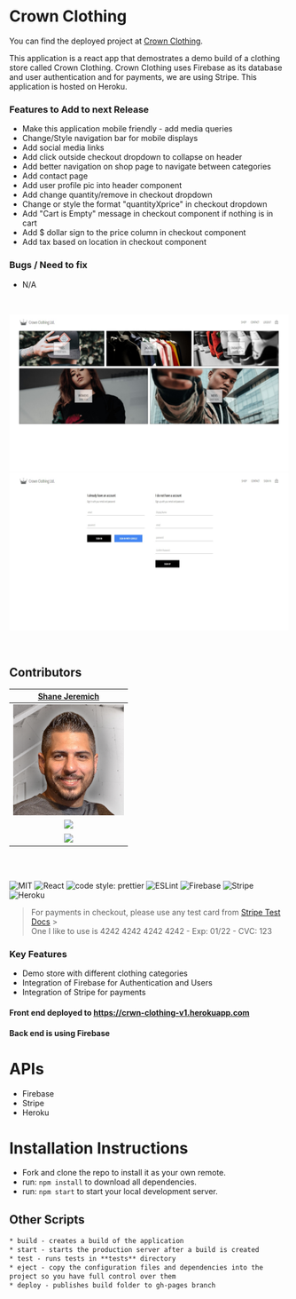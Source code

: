 # Crown Clothing

You can find the deployed project at [Crown Clothing](https://crwn-clothing-v1.herokuapp.com/).

This application is a react app that demostrates a demo build of a clothing store called Crown Clothing. Crown Clothing uses Firebase as its database and user authentication and for payments, we are using Stripe. This application is hosted on Heroku.

### Features to Add to next Release

- Make this application mobile friendly - add media queries
- Change/Style navigation bar for mobile displays
- Add social media links
- Add click outside checkout dropdown to collapse on header
- Add better navigation on shop page to navigate between categories
- Add contact page
- Add user profile pic into header component
- Add change quantity/remove in checkout dropdown
- Change or style the format "quantityXprice" in checkout dropdown
- Add "Cart is Empty" message in checkout component if nothing is in cart
- Add $ dollar sign to the price column in checkout component
- Add tax based on location in checkout component

### Bugs / Need to fix

- N/A

<br>

![Cityspire](/public/images/crwnclothing.jpg)
![Cityspire](/public/images/crwnclothingsignin.jpg)

<br>

## Contributors

|                                        [Shane Jeremich](https://github.com/sjeremich23)                                        |
| :----------------------------------------------------------------------------------------------------------------------------: |
|                      [<img src="public/images/shane.png" width ="200" />](https://github.com/sjeremich23)                      |
|                    [<img src="https://github.com/favicon.ico" width="15"> ](https://github.com/sjeremich23)                    |
| [ <img src="https://static.licdn.com/sc/h/al2o9zrvru7aqj8e1x2rzsrca" width="15"> ](https://www.linkedin.com/in/shanejeremich/) |

<br>
<br>

![MIT](https://img.shields.io/packagist/l/doctrine/orm.svg)
![React](https://img.shields.io/badge/react-v17.0.1-blue.svg)
![code style: prettier](https://img.shields.io/badge/code_style-prettier-ff69b4.svg?style=flat)
![ESLint](https://img.shields.io/badge/ESLint-4B3263?logo=eslint&logoColor=white)
![Firebase](https://img.shields.io/badge/firebase-%23039BE5.svg?style=flat&logo=firebase)
![Stripe](https://img.shields.io/badge/Stripe-626CD9?style=flat&logo=Stripe&logoColor=white)
![Heroku](https://img.shields.io/badge/heroku-%23430098.svg?style=flat&logo=heroku&logoColor=white)

> For payments in checkout, please use any test card from [Stripe Test Docs](https://stripe.com/docs/testing) > <br>
> One I like to use is 4242 4242 4242 4242 - Exp: 01/22 - CVC: 123

### Key Features

- Demo store with different clothing categories
- Integration of Firebase for Authentication and Users
- Integration of Stripe for payments

#### Front end deployed to https://crwn-clothing-v1.herokuapp.com

#### Back end is using Firebase

# APIs

- Firebase
- Stripe
- Heroku

# Installation Instructions

- Fork and clone the repo to install it as your own remote.
- run: `npm install` to download all dependencies.
- run: `npm start` to start your local development server.

## Other Scripts

    * build - creates a build of the application
    * start - starts the production server after a build is created
    * test - runs tests in **tests** directory
    * eject - copy the configuration files and dependencies into the project so you have full control over them
    * deploy - publishes build folder to gh-pages branch
